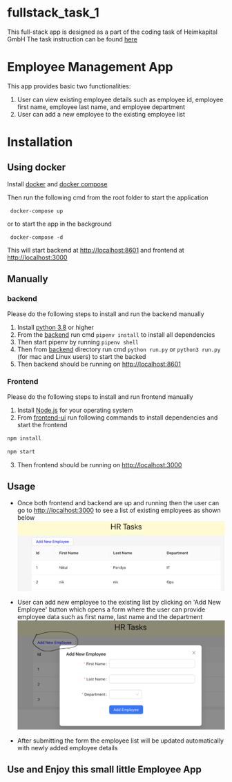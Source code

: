 # fullstack_task_1

This full-stack app is designed as a part of the coding task of Heimkapital GmbH
The task instruction can be found [here](task.pdf)

# Employee Management App

This app provides basic two functionalities:

1. User can view existing employee details such as employee id, employee first name, employee last name, and employee department
2. User can add a new employee to the existing employee list

# Installation

## Using docker

Install [docker](https://docs.docker.com) and [docker compose](https://docs.docker.com/compose)

Then run the following cmd from the root folder to start the application

     docker-compose up

or to start the app in the background

     docker-compose -d

This will start backend at [http://localhost:8601](http://localhost:8601) and
frontend at [http://localhost:3000](http://localhost:3000)

## Manually

### backend

Please do the following steps to install and run the backend manually

1. Install [python 3.8](https://www.python.org/downloads) or higher
2. From the [backend](/backend/) run cmd `pipenv install` to install all dependencies
3. Then start pipenv by running `pipenv shell`
4. Then from [backend](/backend/) directory run cmd `python run.py` or `python3 run.py` (for mac and Linux users) to start the backed
5. Then backend should be running on [http://localhost:8601](http://localhost:8601)

### Frontend

Please do the following steps to install and run frontend manually

1. Install [Node.js](https://nodejs.org/en/download/) for your operating system
2. From [frontend-ui](/frontend-ui/) run following commands to install dependencies and start the frontend

```bash
npm install
```

```bash
npm start
```

3. Then frontend should be running on [http://localhost:3000](http://localhost:3000)

## Usage

- Once both frontend and backend are up and running then the user can go to
  [http://localhost:3000](http://localhost:3000) to see a list of existing employees
  as shown below
  ![alt text](/frontend-ui/public/sample_1.png)

- User can add new employee to the existing list by clicking on 'Add New Employee' button
  which opens a form where the user can provide employee data such as first name, last name and the department
  ![alt text](/frontend-ui/public/sample2.png)

- After submitting the form the employee list will be updated automatically with newly added employee details

## Use and Enjoy this small little Employee App

